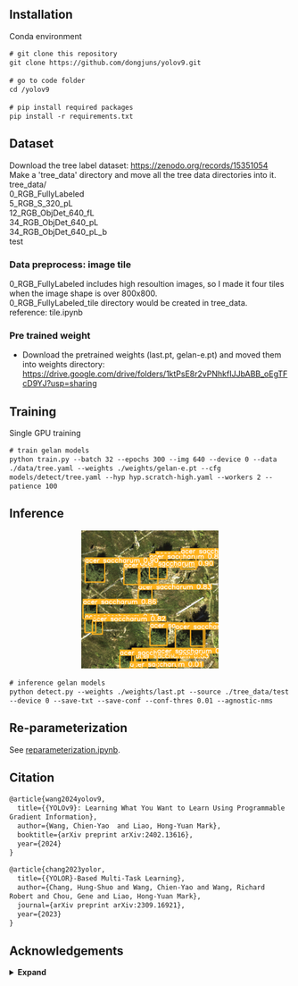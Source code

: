 

## Installation

Conda environment    

``` shell
# git clone this repository
git clone https://github.com/dongjuns/yolov9.git

# go to code folder
cd /yolov9

# pip install required packages
pip install -r requirements.txt
```

## Dataset

Download the tree label dataset: https://zenodo.org/records/15351054    
Make a 'tree_data' directory and move all the tree data directories into it.    
tree_data/        
        0_RGB_FullyLabeled     
        5_RGB_S_320_pL    
        12_RGB_ObjDet_640_fL    
        34_RGB_ObjDet_640_pL    
        34_RGB_ObjDet_640_pL_b    
        test    

### Data preprocess: image tile    
0_RGB_FullyLabeled includes high resoultion images, so I made it four tiles when the image shape is over 800x800.    
0_RGB_FullyLabeled_tile directory would be created in tree_data.    
reference: tile.ipynb


### Pre trained weight    
- Download the pretrained weights (last.pt, gelan-e.pt) and moved them into weights directory: https://drive.google.com/drive/folders/1ktPsE8r2vPNhkfIJJbABB_oEgTFcD9YJ?usp=sharing    
  



## Training

Single GPU training

``` shell
# train gelan models
python train.py --batch 32 --epochs 300 --img 640 --device 0 --data ./data/tree.yaml --weights ./weights/gelan-e.pt --cfg models/detect/tree.yaml --hyp hyp.scratch-high.yaml --workers 2 --patience 100
```

## Inference

<div align="center">
    <a href="./">
        <img src="./figure/treeai_result.png" width="49%"/>
    </a>
</div>

``` shell
# inference gelan models
python detect.py --weights ./weights/last.pt --source ./tree_data/test --device 0 --save-txt --save-conf --conf-thres 0.01 --agnostic-nms
```


## Re-parameterization

See [reparameterization.ipynb](https://github.com/WongKinYiu/yolov9/blob/main/tools/reparameterization.ipynb).



## Citation

```
@article{wang2024yolov9,
  title={{YOLOv9}: Learning What You Want to Learn Using Programmable Gradient Information},
  author={Wang, Chien-Yao  and Liao, Hong-Yuan Mark},
  booktitle={arXiv preprint arXiv:2402.13616},
  year={2024}
}
```

```
@article{chang2023yolor,
  title={{YOLOR}-Based Multi-Task Learning},
  author={Chang, Hung-Shuo and Wang, Chien-Yao and Wang, Richard Robert and Chou, Gene and Liao, Hong-Yuan Mark},
  journal={arXiv preprint arXiv:2309.16921},
  year={2023}
}
```


## Acknowledgements

<details><summary> <b>Expand</b> </summary>

* [https://github.com/AlexeyAB/darknet](https://github.com/AlexeyAB/darknet)
* [https://github.com/WongKinYiu/yolor](https://github.com/WongKinYiu/yolor)
* [https://github.com/WongKinYiu/yolov7](https://github.com/WongKinYiu/yolov7)
* [https://github.com/VDIGPKU/DynamicDet](https://github.com/VDIGPKU/DynamicDet)
* [https://github.com/DingXiaoH/RepVGG](https://github.com/DingXiaoH/RepVGG)
* [https://github.com/ultralytics/yolov5](https://github.com/ultralytics/yolov5)
* [https://github.com/meituan/YOLOv6](https://github.com/meituan/YOLOv6)

</details>
